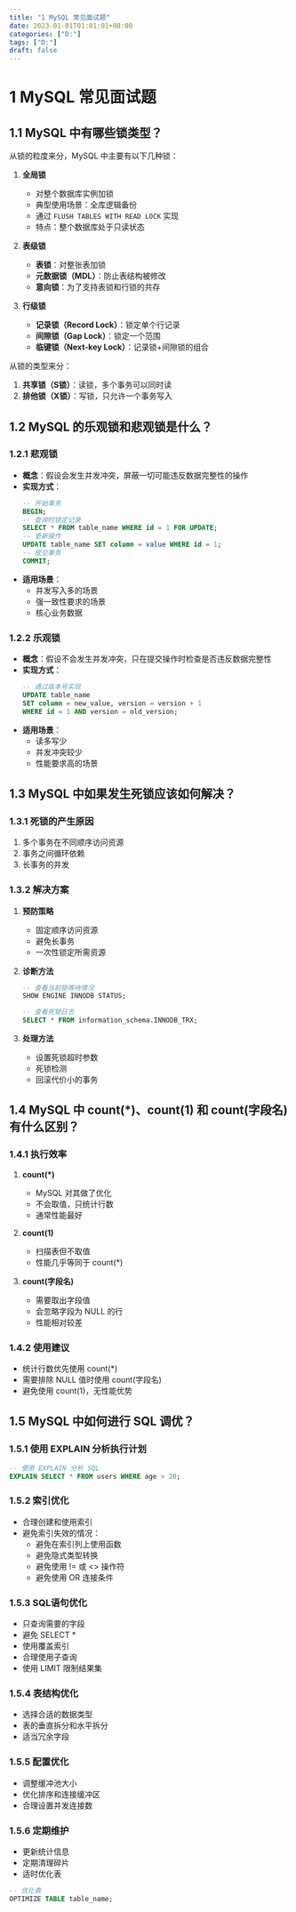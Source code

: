 ```yaml
---
title: "1 MySQL 常见面试题"
date: 2023-01-01T01:01:01+08:00
categories: ["D:"]
tags: ["D:"]
draft: false
---
```

# 1 MySQL 常见面试题

## 1.1 MySQL 中有哪些锁类型？

从锁的粒度来分，MySQL 中主要有以下几种锁：

1. **全局锁**
   - 对整个数据库实例加锁
   - 典型使用场景：全库逻辑备份
   - 通过 `FLUSH TABLES WITH READ LOCK` 实现
   - 特点：整个数据库处于只读状态

2. **表级锁**
   - **表锁**：对整张表加锁
   - **元数据锁（MDL）**：防止表结构被修改
   - **意向锁**：为了支持表锁和行锁的共存

3. **行级锁**
   - **记录锁（Record Lock）**：锁定单个行记录
   - **间隙锁（Gap Lock）**：锁定一个范围
   - **临键锁（Next-key Lock）**：记录锁+间隙锁的组合

从锁的类型来分：
1. **共享锁（S锁）**：读锁，多个事务可以同时读
2. **排他锁（X锁）**：写锁，只允许一个事务写入

## 1.2 MySQL 的乐观锁和悲观锁是什么？

### 1.2.1 悲观锁
- **概念**：假设会发生并发冲突，屏蔽一切可能违反数据完整性的操作
- **实现方式**：
  ```sql
  -- 开始事务
  BEGIN;
  -- 查询时锁定记录
  SELECT * FROM table_name WHERE id = 1 FOR UPDATE;
  -- 更新操作
  UPDATE table_name SET column = value WHERE id = 1;
  -- 提交事务
  COMMIT;
  ```
- **适用场景**：
  - 并发写入多的场景
  - 强一致性要求的场景
  - 核心业务数据

### 1.2.2 乐观锁
- **概念**：假设不会发生并发冲突，只在提交操作时检查是否违反数据完整性
- **实现方式**：
  ```sql
  -- 通过版本号实现
  UPDATE table_name 
  SET column = new_value, version = version + 1 
  WHERE id = 1 AND version = old_version;
  ```
- **适用场景**：
  - 读多写少
  - 并发冲突较少
  - 性能要求高的场景

## 1.3 MySQL 中如果发生死锁应该如何解决？

### 1.3.1 死锁的产生原因
1. 多个事务在不同顺序访问资源
2. 事务之间循环依赖
3. 长事务的并发

### 1.3.2 解决方案
1. **预防策略**
   - 固定顺序访问资源
   - 避免长事务
   - 一次性锁定所需资源

2. **诊断方法**
   ```sql
   -- 查看当前锁等待情况
   SHOW ENGINE INNODB STATUS;
   
   -- 查看死锁日志
   SELECT * FROM information_schema.INNODB_TRX;
   ```

3. **处理方法**
   - 设置死锁超时参数
   - 死锁检测
   - 回滚代价小的事务

## 1.4 MySQL 中 count(*)、count(1) 和 count(字段名) 有什么区别？

### 1.4.1 执行效率
1. **count(*)**
   - MySQL 对其做了优化
   - 不会取值，只统计行数
   - 通常性能最好

2. **count(1)**
   - 扫描表但不取值
   - 性能几乎等同于 count(*)

3. **count(字段名)**
   - 需要取出字段值
   - 会忽略字段为 NULL 的行
   - 性能相对较差

### 1.4.2 使用建议
- 统计行数优先使用 count(*)
- 需要排除 NULL 值时使用 count(字段名)
- 避免使用 count(1)，无性能优势

## 1.5 MySQL 中如何进行 SQL 调优？

### 1.5.1 使用 EXPLAIN 分析执行计划
```sql
-- 使用 EXPLAIN 分析 SQL
EXPLAIN SELECT * FROM users WHERE age > 20;
```

### 1.5.2 索引优化
- 合理创建和使用索引
- 避免索引失效的情况：
  - 避免在索引列上使用函数
  - 避免隐式类型转换
  - 避免使用 != 或 <> 操作符
  - 避免使用 OR 连接条件

### 1.5.3 SQL语句优化
- 只查询需要的字段
- 避免 SELECT *
- 使用覆盖索引
- 合理使用子查询
- 使用 LIMIT 限制结果集

### 1.5.4 表结构优化
- 选择合适的数据类型
- 表的垂直拆分和水平拆分
- 适当冗余字段

### 1.5.5 配置优化
- 调整缓冲池大小
- 优化排序和连接缓冲区
- 合理设置并发连接数

### 1.5.6 定期维护
- 更新统计信息
- 定期清理碎片
- 适时优化表
```sql
-- 优化表
OPTIMIZE TABLE table_name;
```
